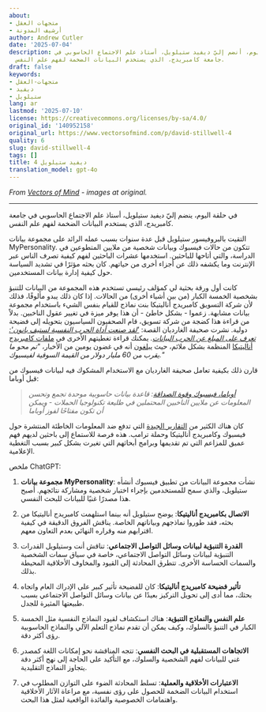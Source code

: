 ```yaml
---
about:
- متجهات العقل
- أرشيف المدونة
author: Andrew Cutler
date: '2025-07-04'
description: في حلقة اليوم، أنضم إليّ ديفيد ستيلويل، أستاذ علم الاجتماع الحاسوبي في
  جامعة كامبريدج، الذي يستخدم البيانات الضخمة لفهم علم النفس.
draft: false
keywords:
- متجهات-العقل
- ديفيد
- ستيلويل
lang: ar
lastmod: '2025-07-10'
license: https://creativecommons.org/licenses/by-sa/4.0/
original_id: '140952158'
original_url: https://www.vectorsofmind.com/p/david-stillwell-4
quality: 6
slug: david-stillwell-4
tags: []
title: ديفيد ستيلويل 4
translation_model: gpt-4o
---
```


*From [Vectors of Mind](https://www.vectorsofmind.com/p/david-stillwell-4) - images at original.*

---

في حلقة اليوم، ينضم إليّ ديفيد ستيلويل، أستاذ علم الاجتماع الحاسوبي في جامعة كامبريدج، الذي يستخدم البيانات الضخمة لفهم علم النفس.

التقيت بالبروفيسور ستيلويل قبل عدة سنوات بسبب عمله الرائد على مجموعة بيانات MyPersonality. تتكون من حالات فيسبوك وبيانات شخصية من ملايين المتطوعين في الدراسة، والتي أتاحها للباحثين. استخدمها عشرات الباحثين لفهم كيفية تصرف الناس عبر الإنترنت وما يكشفه ذلك عن أجزاء أخرى من حياتهم. كان بحثه مؤثرًا في تشديد السياسة حول كيفية إدارة بيانات المستخدمين.

كانت أول ورقة بحثية لي كمؤلف رئيسي تستخدم هذه المجموعة من البيانات للتنبؤ بشخصية الخمسة الكبار (من بين أشياء أخرى) من الحالات. إذا كان ذلك يبدو مألوفًا، فذلك لأن شركة التسويق كامبريدج أناليتيكا بنت نماذج للقيام بنفس الشيء باستخدام مجموعة بيانات مشابهة. زعموا - بشكل خاطئ - أن هذا يوفر ميزة في تغيير عقول الناخبين. بدلاً من قراءة هذا كضجة من شركة تسويق، قام الصحفيون السياسيون بتحويله إلى فضيحة دولية. نشرت صحيفة الغارديان القصة: _['لقد صنعت أداة الحرب النفسية لستيف بانون': تعرف على المبلغ عن الحرب البيانات](https://www.theguardian.com/news/2018/mar/17/data-war-whistleblower-christopher-wylie-faceook-nix-bannon-trump)._ يمكنك قراءة تغطيتهم الأخرى في [ملفات كامبريدج أناليتيكا](https://www.theguardian.com/news/series/cambridge-analytica-files) المنظمة بشكل ملائم، حيث [يبلغون](https://www.theguardian.com/technology/2018/mar/24/facebook-week-of-shame-data-breach-observer-revelations-zuckerberg-silence) أنه في غضون يومين من الأخبار، _"تم محو ما يقرب من 60 مليار دولار من القيمة السوقية لفيسبوك."_

قارن ذلك بكيفية تعامل صحيفة الغارديان مع الاستخدام المشكوك فيه لبيانات فيسبوك من قبل أوباما:

> _[أوباما، فيسبوك وقوة الصداقة](https://web.archive.org/web/20131215125125/https://www.theguardian.com/world/2012/feb/17/obama-digital-data-machine-facebook-election): قاعدة بيانات حاسوبية موحدة تجمع وتحسن المعلومات عن ملايين الناخبين المحتملين في طليعة تكنولوجيا الحملات - ويمكن أن تكون مفتاحًا لفوز أوباما_

كان هناك الكثير من [التقارير الجيدة](https://medium.com/@CKava/why-almost-everything-reported-about-the-cambridge-analytica-facebook-hacking-controversy-is-db7f8af2d042) التي تدفع ضد المعلومات الخاطئة المنتشرة حول فيسبوك وكامبريدج أناليتيكا وحملة ترامب. هذه فرصة للاستماع إلى باحثين لديهم فهم عميق للمزاعم التي تم تقديمها وبرامج أبحاثهم التي تغيرت بشكل كبير بسبب التغطية الإعلامية.

ملخص ChatGPT:

1. **مجموعة بيانات MyPersonality**: نشأت مجموعة البيانات من تطبيق فيسبوك أنشأه ستيلويل، والذي سمح للمستخدمين بإجراء اختبار شخصية ومشاركة نتائجهم. أصبح هذا مصدرًا غنيًا للبيانات للبحث النفسي.

2. **الاتصال بكامبريدج أناليتيكا**: يوضح ستيلويل أنه بينما استلهمت كامبريدج أناليتيكا من بحثه، فقد طوروا نماذجهم وبياناتهم الخاصة. يناقش الفروق الدقيقة في كيفية اقترابهم منه وقراره النهائي بعدم التعاون معهم.

3. **القدرة التنبؤية لبيانات وسائل التواصل الاجتماعي**: تناقش أنت وستيلويل القدرات التنبؤية لبيانات وسائل التواصل الاجتماعي، خاصة في سياق سمات الشخصية والسمات الحساسة الأخرى. تتطرق المحادثة إلى القيود والمخاوف الأخلاقية المحيطة بذلك.

4. **تأثير فضيحة كامبريدج أناليتيكا**: كان للفضيحة تأثير كبير على الإدراك العام واتجاه بحثك، مما أدى إلى تحويل التركيز بعيدًا عن بيانات وسائل التواصل الاجتماعي بسبب طبيعتها المثيرة للجدل.

5. **علم النفس والنماذج التنبؤية**: هناك استكشاف لقيود النماذج النفسية مثل الخمسة الكبار في التنبؤ بالسلوك، وكيف يمكن أن تقدم نماذج التعلم الآلي والنماذج الحاسوبية رؤى أكثر دقة.

6. **الاتجاهات المستقبلية في البحث النفسي**: تتجه المناقشة نحو إمكانات اللغة كمصدر غني للبيانات لفهم الشخصية والسلوك، مع التأكيد على الحاجة إلى نهج أكثر دقة يتجاوز النماذج التقليدية.

7. **الاعتبارات الأخلاقية والعملية**: تسلط المحادثة الضوء على التوازن المطلوب في استخدام البيانات الضخمة للحصول على رؤى نفسية، مع مراعاة الآثار الأخلاقية واهتمامات الخصوصية والفائدة الواقعية لمثل هذا البحث.